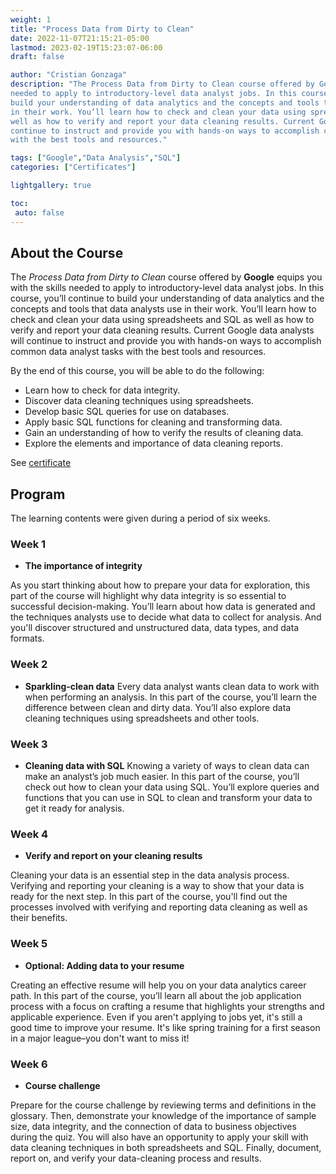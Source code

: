 ```yaml
---
weight: 1
title: "Process Data from Dirty to Clean"
date: 2022-11-07T21:15:21-05:00
lastmod: 2023-02-19T15:23:07-06:00
draft: false

author: "Cristian Gonzaga"
description: "The Process Data from Dirty to Clean course offered by Google equips you with the skills 
needed to apply to introductory-level data analyst jobs. In this course, you’ll continue to 
build your understanding of data analytics and the concepts and tools that data analysts use 
in their work. You’ll learn how to check and clean your data using spreadsheets and SQL as 
well as how to verify and report your data cleaning results. Current Google data analysts will 
continue to instruct and provide you with hands-on ways to accomplish common data analyst tasks 
with the best tools and resources."

tags: ["Google","Data Analysis","SQL"]
categories: ["Certificates"]

lightgallery: true

toc:
 auto: false
---
```

<!--more-->

## About the Course

The *Process Data from Dirty to Clean* course offered by **Google** equips you with the skills 
needed to apply to introductory-level data analyst jobs. In this course, you’ll continue to 
build your understanding of data analytics and the concepts and tools that data analysts use 
in their work. You’ll learn how to check and clean your data using spreadsheets and SQL as 
well as how to verify and report your data cleaning results. Current Google data analysts will 
continue to instruct and provide you with hands-on ways to accomplish common data analyst tasks 
with the best tools and resources.

By the end of this course, you will be able to do the following:
 - Learn how to check for data integrity.
 - Discover data cleaning techniques using spreadsheets. 
 - Develop basic SQL queries for use on databases.
 - Apply basic SQL functions for cleaning and transforming data.
 - Gain an understanding of how to verify the results of cleaning data.
 - Explore the elements and importance of data cleaning reports.

See [certificate](https://coursera.org/share/0d99b920a39eb5faa08f967466d7b3c6)


## Program

The learning contents were given during a period of six weeks.

### Week 1
* **The importance of integrity**

As you start thinking about how to prepare your data for exploration, this part of the course 
will highlight why data integrity is so essential to successful decision-making. You’ll learn 
about how data is generated and the techniques analysts use to decide what data to collect for 
analysis. And you'll discover structured and unstructured data, data types, and data formats.

### Week 2
* **Sparkling-clean data**
Every data analyst wants clean data to work with when performing an analysis. In this part of 
the course, you’ll learn the difference between clean and dirty data. You’ll also explore data 
cleaning techniques using spreadsheets and other tools.

### Week 3
* **Cleaning data with SQL**
Knowing a variety of ways to clean data can make an analyst’s job much easier. In this part of 
the course, you’ll check out how to clean your data using SQL. You’ll explore queries and 
functions that you can use in SQL to clean and transform your data to get it ready for analysis.

### Week 4
* **Verify and report on your cleaning results**

Cleaning your data is an essential step in the data analysis process. Verifying and reporting 
your cleaning is a way to show that your data is ready for the next step. In this part of the 
course, you'll find out the processes involved with verifying and reporting data cleaning as 
well as their benefits.

### Week 5
* **Optional: Adding data to your resume**

Creating an effective resume will help you on your data analytics career path. In this part of 
the course, you’ll learn all about the job application process with a focus on crafting a resume 
that highlights your strengths and applicable experience. Even if you aren't applying to jobs 
yet, it's still a good time to improve your resume. It's like spring training for a first season 
in a major league–you don't want to miss it!

### Week 6
* **Course challenge**

Prepare for the course challenge by reviewing terms and definitions in the glossary. Then, 
demonstrate your knowledge of the importance of sample size, data integrity, and the connection 
of data to business objectives during the quiz. You will also have an opportunity to apply your 
skill with data cleaning techniques in both spreadsheets and SQL. Finally, document, report on, 
and verify your data-cleaning process and results.

